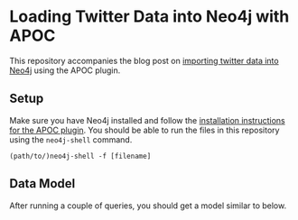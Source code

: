 # Loading Twitter Data into Neo4j with APOC

This repository accompanies the blog post on [importing twitter data into Neo4j](http://www.adamcowley.co.uk/neo4j/loading-tweets-into-neo4j-with-apoc) using the APOC plugin.

## Setup

Make sure you have Neo4j installed and follow the [installation instructions for the APOC plugin](https://github.com/neo4j-contrib/neo4j-apoc-procedures/#installation).  You should be able to run the files in this repository using the `neo4j-shell` command.

```
(path/to/)neo4j-shell -f [filename]
```

## Data Model

After running a couple of queries, you should get a model similar to below.

[logo]: https://github.com/adam-cowley/twittergraph/raw/master/docs/model.png "Logo Title Text 2"
